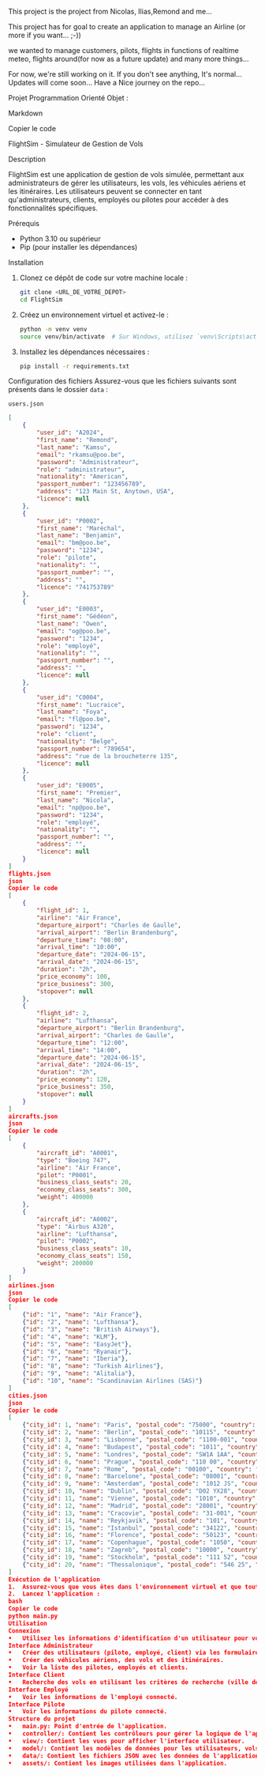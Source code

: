 This project is the project from Nicolas, Ilias,Remond and me...

This project has for goal to create an application to manage an Airline (or more if you want...  ;-))

we wanted to manage customers, pilots, flights in functions of realtime meteo, flights around(for now as a future update) and many more things...

For now, we're still working on it. If you don't see anything, It's normal...
Updates will come soon...
Have a Nice journey on the repo...

Projet Programmation Orienté Objet :

Markdown

Copier le code

FlightSim - Simulateur de Gestion de Vols

Description

FlightSim est une application de gestion de vols simulée, permettant aux administrateurs de gérer les utilisateurs, les vols, les véhicules aériens et les itinéraires. Les utilisateurs peuvent se connecter en tant qu'administrateurs, clients, employés ou pilotes pour accéder à des fonctionnalités spécifiques.

Prérequis

- Python 3.10 ou supérieur
- Pip (pour installer les dépendances)

Installation

1. Clonez ce dépôt de code sur votre machine locale :
    ```bash
    git clone <URL_DE_VOTRE_DEPOT>
    cd FlightSim
    ```

2. Créez un environnement virtuel et activez-le :
    ```bash
    python -m venv venv
    source venv/bin/activate  # Sur Windows, utilisez `venv\Scripts\activate`
    ```

3. Installez les dépendances nécessaires :
    ```bash
    pip install -r requirements.txt
    ```

Configuration des fichiers
Assurez-vous que les fichiers suivants sont présents dans le dossier `data` :

`users.json`
```json
[
    {
        "user_id": "A2024",
        "first_name": "Remond",
        "last_name": "Kamsu",
        "email": "rkamsu@poo.be",
        "password": "Administrateur",
        "role": "administrateur",
        "nationality": "American",
        "passport_number": "123456789",
        "address": "123 Main St, Anytown, USA",
        "licence": null
    },
    {
        "user_id": "P0002",
        "first_name": "Maréchal",
        "last_name": "Benjamin",
        "email": "bm@poo.be",
        "password": "1234",
        "role": "pilote",
        "nationality": "",
        "passport_number": "",
        "address": "",
        "licence": "741753789"
    },
    {
        "user_id": "E0003",
        "first_name": "Gédéon",
        "last_name": "Owen",
        "email": "og@poo.be",
        "password": "1234",
        "role": "employé",
        "nationality": "",
        "passport_number": "",
        "address": "",
        "licence": null
    },
    {
        "user_id": "C0004",
        "first_name": "Lucraice",
        "last_name": "Foya",
        "email": "fl@poo.be",
        "password": "1234",
        "role": "client",
        "nationality": "Belge",
        "passport_number": "789654",
        "address": "rue de la broucheterre 135",
        "licence": null
    },
    {
        "user_id": "E0005",
        "first_name": "Premier",
        "last_name": "Nicola",
        "email": "np@poo.be",
        "password": "1234",
        "role": "employé",
        "nationality": "",
        "passport_number": "",
        "address": "",
        "licence": null
    }
]
flights.json
json
Copier le code
[
    {
        "flight_id": 1,
        "airline": "Air France",
        "departure_airport": "Charles de Gaulle",
        "arrival_airport": "Berlin Brandenburg",
        "departure_time": "08:00",
        "arrival_time": "10:00",
        "departure_date": "2024-06-15",
        "arrival_date": "2024-06-15",
        "duration": "2h",
        "price_economy": 100,
        "price_business": 300,
        "stopover": null
    },
    {
        "flight_id": 2,
        "airline": "Lufthansa",
        "departure_airport": "Berlin Brandenburg",
        "arrival_airport": "Charles de Gaulle",
        "departure_time": "12:00",
        "arrival_time": "14:00",
        "departure_date": "2024-06-15",
        "arrival_date": "2024-06-15",
        "duration": "2h",
        "price_economy": 120,
        "price_business": 350,
        "stopover": null
    }
]
aircrafts.json
json
Copier le code
[
    {
        "aircraft_id": "A0001",
        "type": "Boeing 747",
        "airline": "Air France",
        "pilot": "P0001",
        "business_class_seats": 20,
        "economy_class_seats": 300,
        "weight": 400000
    },
    {
        "aircraft_id": "A0002",
        "type": "Airbus A320",
        "airline": "Lufthansa",
        "pilot": "P0002",
        "business_class_seats": 10,
        "economy_class_seats": 150,
        "weight": 200000
    }
]
airlines.json
json
Copier le code
[
    {"id": "1", "name": "Air France"},
    {"id": "2", "name": "Lufthansa"},
    {"id": "3", "name": "British Airways"},
    {"id": "4", "name": "KLM"},
    {"id": "5", "name": "EasyJet"},
    {"id": "6", "name": "Ryanair"},
    {"id": "7", "name": "Iberia"},
    {"id": "8", "name": "Turkish Airlines"},
    {"id": "9", "name": "Alitalia"},
    {"id": "10", "name": "Scandinavian Airlines (SAS)"}
]
cities.json
json
Copier le code
[
    {"city_id": 1, "name": "Paris", "postal_code": "75000", "country": "France"},
    {"city_id": 2, "name": "Berlin", "postal_code": "10115", "country": "Allemagne"},
    {"city_id": 3, "name": "Lisbonne", "postal_code": "1100-001", "country": "Portugal"},
    {"city_id": 4, "name": "Budapest", "postal_code": "1011", "country": "Hongrie"},
    {"city_id": 5, "name": "Londres", "postal_code": "SW1A 1AA", "country": "Grande Bretagne"},
    {"city_id": 6, "name": "Prague", "postal_code": "110 00", "country": "Republique Tchèque"},
    {"city_id": 7, "name": "Rome", "postal_code": "00100", "country": "Italie"},
    {"city_id": 8, "name": "Barcelone", "postal_code": "08001", "country": "Espagne"},
    {"city_id": 9, "name": "Amsterdam", "postal_code": "1012 JS", "country": "Pays Bas"},
    {"city_id": 10, "name": "Dublin", "postal_code": "D02 YX28", "country": "Ireland"},
    {"city_id": 11, "name": "Vienne", "postal_code": "1010", "country": "Australie"},
    {"city_id": 12, "name": "Madrid", "postal_code": "28001", "country": "Espagne"},
    {"city_id": 13, "name": "Cracovie", "postal_code": "31-001", "country": "Pologne"},
    {"city_id": 14, "name": "Reykjavik", "postal_code": "101", "country": "Iceland"},
    {"city_id": 15, "name": "Istanbul", "postal_code": "34122", "country": "Turkey"},
    {"city_id": 16, "name": "Florence", "postal_code": "50123", "country": "Italie"},
    {"city_id": 17, "name": "Copenhague", "postal_code": "1050", "country": "Danemark"},
    {"city_id": 18, "name": "Zagreb", "postal_code": "10000", "country": "Croatie"},
    {"city_id": 19, "name": "Stockholm", "postal_code": "111 52", "country": "Suède"},
    {"city_id": 20, "name": "Thessalonique", "postal_code": "546 25", "country": "Grèce"}
]
Exécution de l'application
1.	Assurez-vous que vous êtes dans l'environnement virtuel et que toutes les dépendances sont installées.
2.	Lancez l'application :
bash
Copier le code
python main.py
Utilisation
Connexion
•	Utilisez les informations d'identification d'un utilisateur pour vous connecter (voir users.json).
Interface Administrateur
•	Créer des utilisateurs (pilote, employé, client) via les formulaires correspondants.
•	Créer des véhicules aériens, des vols et des itinéraires.
•	Voir la liste des pilotes, employés et clients.
Interface Client
•	Recherche des vols en utilisant les critères de recherche (ville de départ et ville d'arrivée).
Interface Employé
•	Voir les informations de l'employé connecté.
Interface Pilote
•	Voir les informations du pilote connecté.
Structure du projet
•	main.py: Point d'entrée de l'application.
•	controller/: Contient les contrôleurs pour gérer la logique de l'application.
•	view/: Contient les vues pour afficher l'interface utilisateur.
•	model/: Contient les modèles de données pour les utilisateurs, vols, véhicules aériens, etc.
•	data/: Contient les fichiers JSON avec les données de l'application.
•	assets/: Contient les images utilisées dans l'application.


